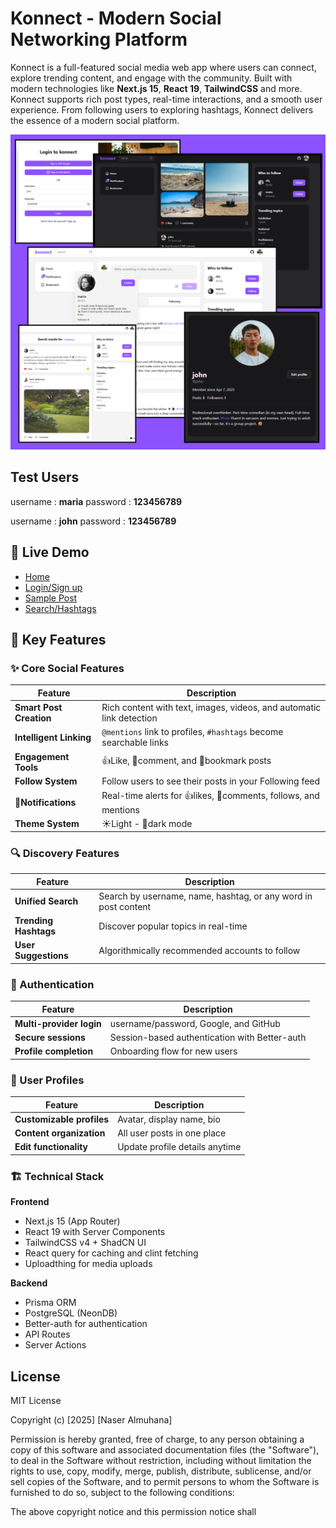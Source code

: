 # Konnect - Modern Social Networking Platform

Konnect is a full-featured social media web app where users can connect, explore trending content, and engage with the community. Built with modern technologies like **Next.js 15**, **React 19**, **TailwindCSS** and more. Konnect supports rich post types, real-time interactions, and a smooth user experience. From following users to exploring hashtags, Konnect delivers the essence of a modern social platform.

![Konnect Interface Preview](/public/screenshot.png)

## Test Users

username : **maria**
password : **123456789**

username : **john**
password : **123456789**

## 🌟 Live Demo

- [Home](https://konnect-gules.vercel.app/)
- [Login/Sign up](https://konnect-gules.vercel.app/login)
- [Sample Post](https://konnect-gules.vercel.app/posts/cm98l55b00004cs8cyksv10sv)
- [Search/Hashtags](https://konnect-gules.vercel.app/hashtag/chillvibes)

## 🌟 Key Features

### ✨ Core Social Features

| Feature                 | Description                                                          |
| ----------------------- | -------------------------------------------------------------------- |
| **Smart Post Creation** | Rich content with text, images, videos, and automatic link detection |
| **Intelligent Linking** | `@mentions` link to profiles, `#hashtags` become searchable links    |
| **Engagement Tools**    | 👍Like, 💬comment, and 🔖bookmark posts                              |
| **Follow System**       | Follow users to see their posts in your Following feed               |
| **🔔Notifications**     | Real-time alerts for 👍likes, 💬comments, follows, and mentions      |
| **Theme System**        | ☀️Light - 🌚dark mode                                                |

### 🔍 Discovery Features

| Feature               | Description                                                    |
| --------------------- | -------------------------------------------------------------- |
| **Unified Search**    | Search by username, name, hashtag, or any word in post content |
| **Trending Hashtags** | Discover popular topics in real-time                           |
| **User Suggestions**  | Algorithmically recommended accounts to follow                 |

### 🔐 Authentication

| Feature                  | Description                                   |
| ------------------------ | --------------------------------------------- |
| **Multi-provider login** | username/password, Google, and GitHub         |
| **Secure sessions**      | Session-based authentication with Better-auth |
| **Profile completion**   | Onboarding flow for new users                 |

### 🏡 User Profiles

| Feature                   | Description                    |
| ------------------------- | ------------------------------ |
| **Customizable profiles** | Avatar, display name, bio      |
| **Content organization**  | All user posts in one place    |
| **Edit functionality**    | Update profile details anytime |

### 🏗️ Technical Stack

**Frontend**

- Next.js 15 (App Router)
- React 19 with Server Components
- TailwindCSS v4 + ShadCN UI
- React query for caching and clint fetching
- Uploadthing for media uploads

**Backend**

- Prisma ORM
- PostgreSQL (NeonDB)
- Better-auth for authentication
- API Routes
- Server Actions

## License

MIT License

Copyright (c) [2025] [Naser Almuhana]

Permission is hereby granted, free of charge, to any person obtaining a copy
of this software and associated documentation files (the "Software"), to deal
in the Software without restriction, including without limitation the rights
to use, copy, modify, merge, publish, distribute, sublicense, and/or sell
copies of the Software, and to permit persons to whom the Software is
furnished to do so, subject to the following conditions:

The above copyright notice and this permission notice shall
